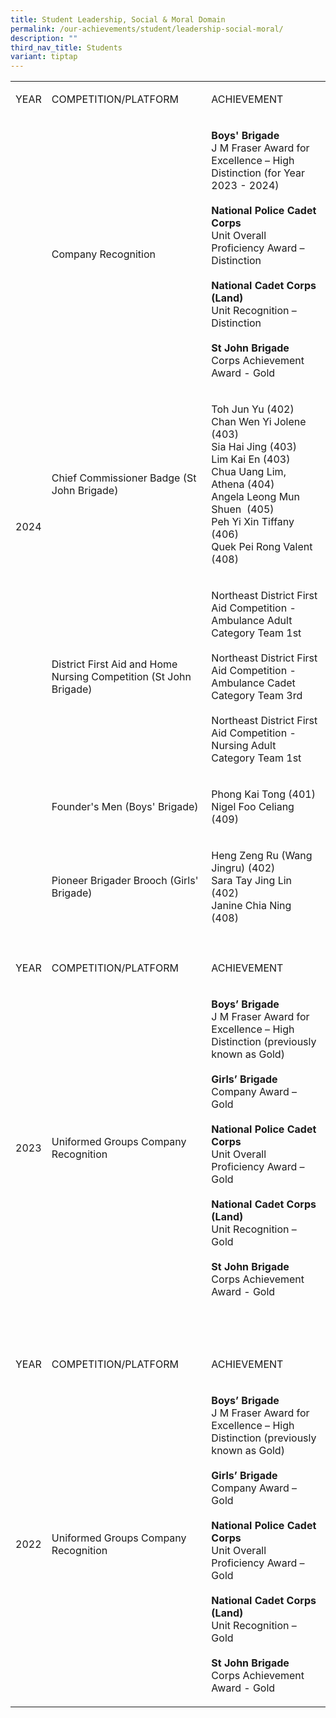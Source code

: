 ```yaml
---
title: Student Leadership, Social & Moral Domain
permalink: /our-achievements/student/leadership-social-moral/
description: ""
third_nav_title: Students
variant: tiptap
---
```

<table style="minWidth: 75px">
<colgroup>
<col>
<col>
<col>
</colgroup>
<tbody>
<tr>
<td rowspan="1" colspan="1">
<p>YEAR</p>
</td>
<td rowspan="1" colspan="1">
<p>COMPETITION/PLATFORM</p>
</td>
<td rowspan="1" colspan="1">
<p>ACHIEVEMENT</p>
</td>
</tr>
<tr>
<td rowspan="29" colspan="1">
<p>2024</p>
</td>
<td rowspan="11" colspan="1">
<p>Company Recognition</p>
</td>
<td rowspan="11" colspan="1">
<p><strong>Boys' Brigade</strong>
<br>J M Fraser Award for Excellence – High Distinction (for Year 2023 - 2024)
<br>
<br><strong>National Police Cadet Corps</strong>
<br>Unit Overall Proficiency Award – Distinction
<br>
<br><strong>National Cadet Corps (Land)</strong>
<br>Unit Recognition – Distinction
<br>
<br><strong>St John Brigade</strong>
<br>Corps Achievement Award - Gold</p>
</td>
</tr>
<tr></tr>
<tr></tr>
<tr></tr>
<tr></tr>
<tr></tr>
<tr></tr>
<tr></tr>
<tr></tr>
<tr></tr>
<tr></tr>
<tr>
<td rowspan="8" colspan="1">
<p>Chief Commissioner Badge (St John Brigade)</p>
</td>
<td rowspan="8" colspan="1">
<p>Toh Jun Yu (402)
<br>Chan Wen Yi Jolene (403)
<br>Sia Hai Jing (403)
<br>Lim Kai En (403)
<br>Chua Uang Lim, Athena (404)
<br>Angela Leong Mun Shuen&nbsp; (405)
<br>Peh Yi Xin Tiffany (406)
<br>Quek Pei Rong Valent (408)</p>
</td>
</tr>
<tr></tr>
<tr></tr>
<tr></tr>
<tr></tr>
<tr></tr>
<tr></tr>
<tr></tr>
<tr>
<td rowspan="5" colspan="1">
<p>District First Aid and Home Nursing Competition (St John Brigade)</p>
</td>
<td rowspan="5" colspan="1">
<p>Northeast District First Aid Competition - Ambulance Adult Category Team
1st
<br>
<br>Northeast District First Aid Competition - Ambulance Cadet Category Team
3rd
<br>
<br>Northeast District First Aid Competition - Nursing Adult Category Team
1st</p>
</td>
</tr>
<tr></tr>
<tr></tr>
<tr></tr>
<tr></tr>
<tr>
<td rowspan="2" colspan="1">
<p>Founder's Men (Boys' Brigade)</p>
</td>
<td rowspan="2" colspan="1">
<p>Phong Kai Tong (401)
<br>Nigel Foo Celiang (409)</p>
</td>
</tr>
<tr></tr>
<tr>
<td rowspan="3" colspan="1">
<p>Pioneer Brigader Brooch (Girls' Brigade)</p>
</td>
<td rowspan="3" colspan="1">
<p>Heng Zeng Ru (Wang Jingru) (402)
<br>Sara Tay Jing Lin (402)
<br>Janine Chia Ning (408)</p>
</td>
</tr>
<tr></tr>
<tr></tr>
<tr>
<td rowspan="1" colspan="3">
<p></p>
</td>
</tr>
<tr>
<td rowspan="1" colspan="1">
<p>YEAR</p>
</td>
<td rowspan="1" colspan="1">
<p>COMPETITION/PLATFORM</p>
</td>
<td rowspan="1" colspan="1">
<p>ACHIEVEMENT</p>
</td>
</tr>
<tr>
<td rowspan="13" colspan="1">
<p>2023</p>
</td>
<td rowspan="13" colspan="1">
<p>Uniformed Groups Company Recognition</p>
</td>
<td rowspan="13" colspan="1">
<p><strong>Boys’ Brigade</strong>
<br>J M Fraser Award for Excellence – High Distinction (previously known as
Gold)
<br>
<br><strong>Girls’ Brigade </strong>
<br>Company Award – Gold
<br>
<br><strong>National Police Cadet Corps </strong>
<br>Unit Overall Proficiency Award – Gold
<br>
<br><strong>National Cadet Corps (Land)</strong>
<br>Unit Recognition – Gold
<br>
<br><strong>St John Brigade</strong>
<br>Corps Achievement Award - Gold</p>
</td>
</tr>
<tr></tr>
<tr></tr>
<tr></tr>
<tr></tr>
<tr></tr>
<tr></tr>
<tr></tr>
<tr></tr>
<tr></tr>
<tr></tr>
<tr></tr>
<tr></tr>
<tr>
<td rowspan="1" colspan="3">
<p>&nbsp;</p>
</td>
</tr>
<tr>
<td rowspan="1" colspan="1">
<p>YEAR</p>
</td>
<td rowspan="1" colspan="1">
<p>COMPETITION/PLATFORM</p>
</td>
<td rowspan="1" colspan="1">
<p>ACHIEVEMENT</p>
</td>
</tr>
<tr>
<td rowspan="13" colspan="1">
<p>2022</p>
</td>
<td rowspan="13" colspan="1">
<p>Uniformed Groups Company Recognition</p>
</td>
<td rowspan="13" colspan="1">
<p><strong>Boys’ Brigade</strong>
<br>J M Fraser Award for Excellence – High Distinction (previously known as
Gold)
<br>
<br><strong>Girls’ Brigade</strong>
<br>Company Award – Gold
<br>
<br><strong>National Police Cadet Corps</strong>
<br>Unit Overall Proficiency Award – Gold
<br>
<br><strong>National Cadet Corps (Land)</strong>
<br>Unit Recognition – Gold
<br>
<br><strong>St John Brigade</strong>
<br>Corps Achievement Award - Gold</p>
</td>
</tr>
<tr></tr>
<tr></tr>
<tr></tr>
<tr></tr>
<tr></tr>
<tr></tr>
<tr></tr>
<tr></tr>
<tr></tr>
<tr></tr>
<tr></tr>
<tr></tr>
</tbody>
</table>
<p></p>
<p></p>